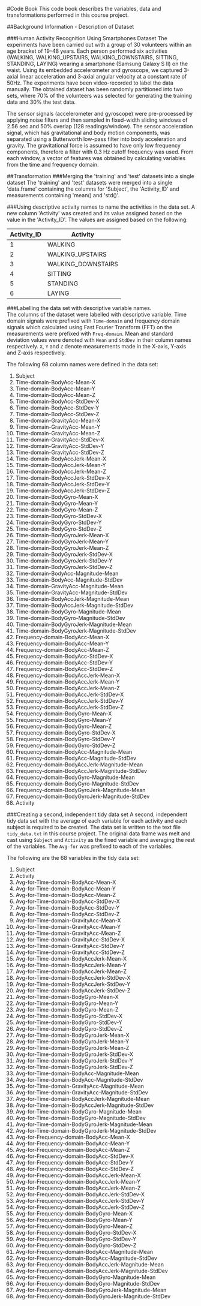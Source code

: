 #Code Book
This code book describes the variables, data and transformations performed in this course project.

##Background Information - Description of Dataset

###Human Activity Recognition Using Smartphones Dataset
The experiments have been carried out with a group of 30 volunteers within an age bracket of 19-48 years. Each person performed six activities (WALKING, WALKING_UPSTAIRS, WALKING_DOWNSTAIRS, SITTING, STANDING, LAYING) wearing a smartphone (Samsung Galaxy S II) on the waist. Using its embedded accelerometer and gyroscope, we captured 3-axial linear acceleration and 3-axial angular velocity at a constant rate of 50Hz. The experiments have been video-recorded to label the data manually. The obtained dataset has been randomly partitioned into two sets, where 70% of the volunteers was selected for generating the training data and 30% the test data. 

The sensor signals (accelerometer and gyroscope) were pre-processed by applying noise filters and then sampled in fixed-width sliding windows of 2.56 sec and 50% overlap (128 readings/window). The sensor acceleration signal, which has gravitational and body motion components, was separated using a Butterworth low-pass filter into body acceleration and gravity. The gravitational force is assumed to have only low frequency components, therefore a filter with 0.3 Hz cutoff frequency was used. From each window, a vector of features was obtained by calculating variables from the time and frequency domain.

##Transformation
###Merging the 'training' and 'test' datasets into a single dataset
The 'training' and 'test' datasets were merged into a single 'data.frame' containing the columns for 'Subject', the 'Activity_ID' and measurements containing 'mean() and 'std()'.

###Using descriptive activity names to name the activities in the data set.
A new column 'Activity' was created and its value assigned based on the value in the 'Activity_ID'.
The values are assigned based on the following:

Activity_ID | Activity
------------|----------
1 | WALKING
2 | WALKING_UPSTAIRS
3 | WALKING_DOWNSTAIRS
4 | SITTING
5 | STANDING
6 | LAYING

###Labelling the data set with descriptive variable names.  
The columns of the dataset were labelled with descriptive variable. Time domain signals were prefixed with `Time-domain` and frequency domain signals which calculated using Fast Fourier Transform (FFT) on the measurements were prefixed with `Freq-domain`. Mean and standard deviation values were denoted with `Mean` and `StdDev` in their column names respectively. `X`, `Y` and `Z` denote measurements made in the X-axis, Y-axis and Z-axis respectively.

The following 68 column names were defined in the data set:

1. Subject                                       
2. Time-domain-BodyAcc-Mean-X                    
3. Time-domain-BodyAcc-Mean-Y                    
4. Time-domain-BodyAcc-Mean-Z                    
5. Time-domain-BodyAcc-StdDev-X                  
6. Time-domain-BodyAcc-StdDev-Y                  
7. Time-domain-BodyAcc-StdDev-Z                  
8. Time-domain-GravityAcc-Mean-X                 
9. Time-domain-GravityAcc-Mean-Y                 
10. Time-domain-GravityAcc-Mean-Z                 
11. Time-domain-GravityAcc-StdDev-X               
12. Time-domain-GravityAcc-StdDev-Y               
13. Time-domain-GravityAcc-StdDev-Z               
14. Time-domain-BodyAccJerk-Mean-X                
15. Time-domain-BodyAccJerk-Mean-Y                
16. Time-domain-BodyAccJerk-Mean-Z                
17. Time-domain-BodyAccJerk-StdDev-X              
18. Time-domain-BodyAccJerk-StdDev-Y              
19. Time-domain-BodyAccJerk-StdDev-Z              
20. Time-domain-BodyGyro-Mean-X                   
21. Time-domain-BodyGyro-Mean-Y                   
22. Time-domain-BodyGyro-Mean-Z                   
23. Time-domain-BodyGyro-StdDev-X                 
24. Time-domain-BodyGyro-StdDev-Y                 
25. Time-domain-BodyGyro-StdDev-Z                 
26. Time-domain-BodyGyroJerk-Mean-X               
27. Time-domain-BodyGyroJerk-Mean-Y               
28. Time-domain-BodyGyroJerk-Mean-Z               
29. Time-domain-BodyGyroJerk-StdDev-X             
30. Time-domain-BodyGyroJerk-StdDev-Y             
31. Time-domain-BodyGyroJerk-StdDev-Z             
32. Time-domain-BodyAcc-Magnitude-Mean            
33. Time-domain-BodyAcc-Magnitude-StdDev          
34. Time-domain-GravityAcc-Magnitude-Mean         
35. Time-domain-GravityAcc-Magnitude-StdDev       
36. Time-domain-BodyAccJerk-Magnitude-Mean        
37. Time-domain-BodyAccJerk-Magnitude-StdDev      
38. Time-domain-BodyGyro-Magnitude-Mean           
39. Time-domain-BodyGyro-Magnitude-StdDev         
40. Time-domain-BodyGyroJerk-Magnitude-Mean       
41. Time-domain-BodyGyroJerk-Magnitude-StdDev     
42. Frequency-domain-BodyAcc-Mean-X               
43. Frequency-domain-BodyAcc-Mean-Y               
44. Frequency-domain-BodyAcc-Mean-Z              
45. Frequency-domain-BodyAcc-StdDev-X             
46. Frequency-domain-BodyAcc-StdDev-Y             
47. Frequency-domain-BodyAcc-StdDev-Z             
48. Frequency-domain-BodyAccJerk-Mean-X           
49. Frequency-domain-BodyAccJerk-Mean-Y           
50. Frequency-domain-BodyAccJerk-Mean-Z           
51. Frequency-domain-BodyAccJerk-StdDev-X         
52. Frequency-domain-BodyAccJerk-StdDev-Y         
53. Frequency-domain-BodyAccJerk-StdDev-Z         
54. Frequency-domain-BodyGyro-Mean-X              
55. Frequency-domain-BodyGyro-Mean-Y              
56. Frequency-domain-BodyGyro-Mean-Z              
57. Frequency-domain-BodyGyro-StdDev-X            
58. Frequency-domain-BodyGyro-StdDev-Y            
59. Frequency-domain-BodyGyro-StdDev-Z            
60. Frequency-domain-BodyAcc-Magnitude-Mean       
61. Frequency-domain-BodyAcc-Magnitude-StdDev     
62. Frequency-domain-BodyAccJerk-Magnitude-Mean   
63. Frequency-domain-BodyAccJerk-Magnitude-StdDev 
64. Frequency-domain-BodyGyro-Magnitude-Mean      
65. Frequency-domain-BodyGyro-Magnitude-StdDev    
66. Frequency-domain-BodyGyroJerk-Magnitude-Mean  
67. Frequency-domain-BodyGyroJerk-Magnitude-StdDev
68. Activity       

###Creating a second, independent tidy data set
A second, independent tidy data set with the average of each variable for each activity and each subject is required to be created. 
The data set is written to the text file `tidy_data.txt` in this course project. The original data frame was melt and cast using `Subject` and `Activity` as the fixed variable and averaging the rest of the variables. The `Avg-for` was prefixed to each of the variables. 

The following are the 68 variables in the tidy data set:

1. Subject      
2. Activity                                 
3. Avg-for-Time-domain-BodyAcc-Mean-X                    
4. Avg-for-Time-domain-BodyAcc-Mean-Y                    
5. Avg-for-Time-domain-BodyAcc-Mean-Z                    
6. Avg-for-Time-domain-BodyAcc-StdDev-X                  
7. Avg-for-Time-domain-BodyAcc-StdDev-Y                  
8. Avg-for-Time-domain-BodyAcc-StdDev-Z                  
9. Avg-for-Time-domain-GravityAcc-Mean-X                 
10. Avg-for-Time-domain-GravityAcc-Mean-Y                 
11. Avg-for-Time-domain-GravityAcc-Mean-Z                 
12. Avg-for-Time-domain-GravityAcc-StdDev-X               
13. Avg-for-Time-domain-GravityAcc-StdDev-Y               
14. Avg-for-Time-domain-GravityAcc-StdDev-Z               
15. Avg-for-Time-domain-BodyAccJerk-Mean-X                
16. Avg-for-Time-domain-BodyAccJerk-Mean-Y                
17. Avg-for-Time-domain-BodyAccJerk-Mean-Z                
18. Avg-for-Time-domain-BodyAccJerk-StdDev-X              
19. Avg-for-Time-domain-BodyAccJerk-StdDev-Y              
20. Avg-for-Time-domain-BodyAccJerk-StdDev-Z              
21. Avg-for-Time-domain-BodyGyro-Mean-X                   
22. Avg-for-Time-domain-BodyGyro-Mean-Y                   
23. Avg-for-Time-domain-BodyGyro-Mean-Z                   
24. Avg-for-Time-domain-BodyGyro-StdDev-X                 
25. Avg-for-Time-domain-BodyGyro-StdDev-Y                 
26. Avg-for-Time-domain-BodyGyro-StdDev-Z                 
27. Avg-for-Time-domain-BodyGyroJerk-Mean-X               
28. Avg-for-Time-domain-BodyGyroJerk-Mean-Y               
29. Avg-for-Time-domain-BodyGyroJerk-Mean-Z               
30. Avg-for-Time-domain-BodyGyroJerk-StdDev-X             
31. Avg-for-Time-domain-BodyGyroJerk-StdDev-Y             
32. Avg-for-Time-domain-BodyGyroJerk-StdDev-Z             
33. Avg-for-Time-domain-BodyAcc-Magnitude-Mean            
34. Avg-for-Time-domain-BodyAcc-Magnitude-StdDev          
35. Avg-for-Time-domain-GravityAcc-Magnitude-Mean         
36. Avg-for-Time-domain-GravityAcc-Magnitude-StdDev       
37. Avg-for-Time-domain-BodyAccJerk-Magnitude-Mean        
38. Avg-for-Time-domain-BodyAccJerk-Magnitude-StdDev      
39. Avg-for-Time-domain-BodyGyro-Magnitude-Mean           
40. Avg-for-Time-domain-BodyGyro-Magnitude-StdDev         
41. Avg-for-Time-domain-BodyGyroJerk-Magnitude-Mean       
42. Avg-for-Time-domain-BodyGyroJerk-Magnitude-StdDev     
43. Avg-for-Frequency-domain-BodyAcc-Mean-X               
44. Avg-for-Frequency-domain-BodyAcc-Mean-Y               
45. Avg-for-Frequency-domain-BodyAcc-Mean-Z              
46. Avg-for-Frequency-domain-BodyAcc-StdDev-X             
47. Avg-for-Frequency-domain-BodyAcc-StdDev-Y             
48. Avg-for-Frequency-domain-BodyAcc-StdDev-Z             
49. Avg-for-Frequency-domain-BodyAccJerk-Mean-X           
50. Avg-for-Frequency-domain-BodyAccJerk-Mean-Y           
51. Avg-for-Frequency-domain-BodyAccJerk-Mean-Z           
52. Avg-for-Frequency-domain-BodyAccJerk-StdDev-X         
53. Avg-for-Frequency-domain-BodyAccJerk-StdDev-Y         
54. Avg-for-Frequency-domain-BodyAccJerk-StdDev-Z         
55. Avg-for-Frequency-domain-BodyGyro-Mean-X              
56. Avg-for-Frequency-domain-BodyGyro-Mean-Y              
57. Avg-for-Frequency-domain-BodyGyro-Mean-Z              
58. Avg-for-Frequency-domain-BodyGyro-StdDev-X            
59. Avg-for-Frequency-domain-BodyGyro-StdDev-Y            
60. Avg-for-Frequency-domain-BodyGyro-StdDev-Z            
61. Avg-for-Frequency-domain-BodyAcc-Magnitude-Mean       
62. Avg-for-Frequency-domain-BodyAcc-Magnitude-StdDev     
63. Avg-for-Frequency-domain-BodyAccJerk-Magnitude-Mean   
64. Avg-for-Frequency-domain-BodyAccJerk-Magnitude-StdDev
65. Avg-for-Frequency-domain-BodyGyro-Magnitude-Mean      
66. Avg-for-Frequency-domain-BodyGyro-Magnitude-StdDev    
67. Avg-for-Frequency-domain-BodyGyroJerk-Magnitude-Mean
68. Avg-for-Frequency-domain-BodyGyroJerk-Magnitude-StdDev


 